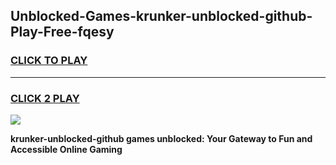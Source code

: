 
## Unblocked-Games-krunker-unblocked-github-Play-Free-fqesy
<h3>
<a href="https://premium76.site?title=krunker-unblocked-github&ref=19M">CLICK TO PLAY</a></h3>
<hr>

<h3>
<a href="https://premium76.site?title=krunker-unblocked-github&ref=19M">CLICK 2 PLAY</a>
  
</h3>

<a href="https://premium76.site?title=krunker-unblocked-github&ref=19M"><img src="https://clearcache.store/games.png"></a>


**krunker-unblocked-github games unblocked: Your Gateway to Fun and Accessible Online Gaming**
